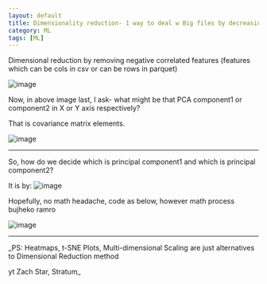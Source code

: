 ```yaml
---
layout: default
title: Dimensionality reduction- 1 way to deal w Big files by decreasing its size
category: ML
tags: [ML]
---
```

Dimensional reduction by removing negative correlated features (features which can be cols in csv or can be rows in parquet)

![image](https://github.com/sbibek086/write-the-docs/assets/11883023/6d1f50dd-88a2-459b-8c72-5f0b83485ba1)

Now, in above image last, I ask- what might be that PCA component1 or component2 in X or Y axis respectively?

That is covariance matrix elements.

![image](https://github.com/sbibek086/write-the-docs/assets/11883023/27244a2b-229c-4b00-a279-f9d6705900a0)

---
So, how do we decide which is principal component1 and which is principal component2?

It is by:
![image](https://github.com/sbibek086/write-the-docs/assets/11883023/6416d09e-315f-4077-a11d-753e6ce26bae)

Hopefully, no math headache, code as below, however math process bujheko ramro

![image](https://github.com/sbibek086/write-the-docs/assets/11883023/b5a6f20f-60fb-4555-a354-9eec8ecfa8a4)

---
_PS: Heatmaps, t-SNE Plots, Multi-dimensional Scaling are just alternatives to Dimensional Reduction method

yt Zach Star, Stratum_
